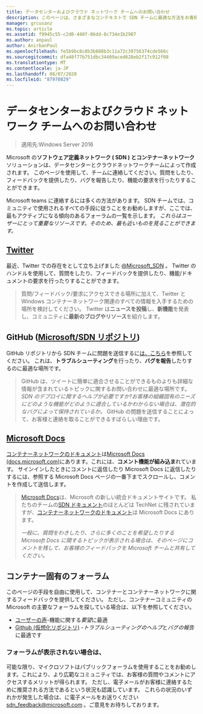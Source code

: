 ```yaml
---
title: データセンターおよびクラウド ネットワーク チームへのお問い合わせ
description: このページは、さまざまなコンテキストで SDN チームに最適な方法をお客様に通知することを目的としています。
manager: grcusanz
ms.topic: article
ms.assetid: f9945c55-c2d0-448f-86dd-8c734e1b2987
ms.author: anpaul
author: AnirbanPaul
ms.openlocfilehash: fe5b9bc8c8b3b888b3c11a72c39756374cde566c
ms.sourcegitcommit: dfa48f77b751dbc34409aced628eb2f17c912f08
ms.translationtype: MT
ms.contentlocale: ja-JP
ms.lasthandoff: 08/07/2020
ms.locfileid: "87970829"
---
```

# <a name="contact-the-datacenter-and-cloud-networking-team"></a>データセンターおよびクラウド ネットワーク チームへのお問い合わせ

> 適用先:Windows Server 2016

Microsoft の**ソフトウェア定義ネットワーク \( SDN \) **と**コンテナーネットワーク**ソリューションは、データセンターとクラウドネットワークチームによって作成されます。 このページを使用して、チームに連絡してください。質問をしたり、フィードバックを提供したり、バグを報告したり、機能の要求を行ったりすることができます。

Microsoft teams に連絡するには多くの方法があります。 SDN チームでは、コミュニティで使用されるすべての手段に従うことをお勧めしますが、ここでは、最もアクティブになる傾向のあるフォーラムの一覧を示します。 *これらはユーザーにとって重要なリソースです。そのため、最も近いものを見ることができます。*

## <a name="twitter"></a>[Twitter](https://twitter.com/Microsoft_SDN)

最近、Twitter での存在をとして立ち上げました [@Microsoft_SDN](https://twitter.com/Microsoft_SDN) 。 Twitter のハンドルを使用して、質問をしたり、フィードバックを提供したり、機能/ドキュメントの要求を行ったりすることができます。
> 質問/フィードバック/要求にアクセスできる場所に加えて、Twitter と Windows コンテナーネットワーク関連のすべての情報を入手するための場所を検討してください。 Twitter は**ニュースを投稿**し、**新機能**を発表し、コミュニティに**最新のブログやリソース**を紹介します。

## <a name="github-microsoftsdn-repo"></a>GitHub ([Microsoft/SDN リポジトリ](https://github.com/Microsoft/SDN/issues))
GitHub リポジトリから SDN チームに問題を送信するに[は、こちら](https://github.com/Microsoft/SDN/issues)を参照してください。 これは、**トラブルシューティング**を行ったり、**バグを報告**したりするのに最適な場所です。

> GitHub は、ツイートに簡単に適合させることができるものよりも詳細な情報が含まれているトピックに関するお問い合わせに最適な場所です。 *SDN のデプロイに関するヘルプが必要ですか?お客様の組織固有のニーズにどのような機能がどのように適合しているかわからない場合は、潜在的なバグによって保持されているか。* GitHub の問題を送信することによって、お客様と連絡を取ることができるすばらしい理由です。

## <a name="microsoft-docs"></a>[Microsoft Docs](https://docs.microsoft.com/)
[コンテナーネットワークのドキュメント](https://docs.microsoft.com/virtualization/windowscontainers/manage-containers/container-networking)は[Microsoft Docs (docs.microsoft.com)](https://docs.microsoft.com/)にあります。これには、**コメント機能が組み込ま**れています。 サインインしたときにコメントに返信したり Microsoft Docs に返信したりするには、参照する Microsoft Docs ページの一番下までスクロールし、コメントを作成して送信します。

> [Microsoft Docs](https://docs.microsoft.com/)は、Microsoft の新しい統合ドキュメントサイトです。 私たちのチームの[SDN ドキュメント](https://technet.microsoft.com/windows-server-docs/networking/sdn/software-defined-networking)のほとんどは TechNet に残されていますが、[コンテナーネットワークのドキュメント](https://docs.microsoft.com/virtualization/windowscontainers)は Microsoft Docs にあります。
>
> *一般に、質問をわきしたり、さらに多くのことを希望したりする Microsoft Docs に関するトピックが表示される場合は、そのページにコメントを残して、お客様のフィードバックを Microsoft チームと共有してください。*

## <a name="container-specific-forums"></a>コンテナー固有のフォーラム
このページの手段を自由に使用して、コンテナーとコンテナーネットワークに関するフィードバックを提供してください。 ただし、コンテナーコミュニティの Microsoft の主要なフォーラムを探している場合は、以下を参照してください。
- [ユーザーの声](https://windowsserver.uservoice.com/forums/304624-containers)-機能に関する*要望*に最適
- [Github (仮想化リポジトリ)](https://github.com/Microsoft/Virtualization-Documentation) -*トラブルシューティングのヘルプ*と*バグの報告*に最適です

### <a name="not-seeing-the-forum-for-you"></a>フォーラムが表示されない場合は、
可能な限り、マイクロソフトはパブリックフォーラムを使用することをお勧めします。これにより、より広範なコミュニティでは、お客様の質問やコメントにアクセスするメリットが得られます。 ただし、電子メールがお客様に連絡するために推奨される方法であるという状況も認識しています。 これらの状況のいずれかが発生した場合は、に電子メールをお送りください sdn_feedback@microsoft.com 。ご意見をお待ちしております。
